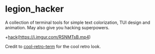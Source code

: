 # legion_hacker

A collection of terminal tools for simple text colorization, TUI design and animation. May also give you hacking superpowers.

+[hack](https://i.imgur.com/222l1UE.png)(https://i.imgur.com/RSNMTsB.mp4)

Credit to [cool-retro-term](https://github.com/Swordfish90/cool-retro-term) for the cool retro look.
